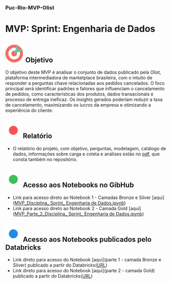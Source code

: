### Puc-Rio-MVP-Olist

# MVP: Sprint: Engenharia de Dados

## ![Imagem objetivo](icons8-objective-58.png) Objetivo

O objetivo deste MVP é analisar o conjunto de dados publicado pela Olist, plataforma intermediadora de marketplace brasileira, com o intuito de responder a perguntas chave relacionadas aos pedidos cancelados. O foco principal será identificar padrões e fatores que influenciam o cancelamento de pedidos, como características dos produtos, dados transacionais e processo de entrega ineficaz. Os insights gerados poderiam reduzir a taxa de cancelamento, maximizando os lucros da empresa e otimizando a experiência do cliente.


## ![1](ponto-verm.png) Relatório
- O relatório do projeto, com objetivo, perguntas, modelagem, catálogo de dados, informações sobre carga e coleta e análises estão no [pdf](https://github.com/claradelboni/Puc-Rio-MVP-Olist/blob/main/Relatorio%20MVP%20-%20Engenharia%20de%20Dados.pdf), que consta também no repositório.


## ![2](ponto-verde.png) Acesso aos Notebooks no GibHub
- Link para acesso direto ao Notebook 1 - Camadas Bronze e Silver [aqui]([MVP_Disciplina_ Sprint_ Engenharia de Dados.ipynb](https://github.com/claradelboni/Puc-Rio-MVP-Olist/blob/main/MVP_Disciplina_%20Sprint_%20Engenharia%20de%20Dados.ipynb))
- Link para acesso direto ao Notebook 2 - Camada Gold [aqui]([MVP_Parte_2_Disciplina_ Sprint_ Engenharia de Dados.ipynb](https://github.com/claradelboni/Puc-Rio-MVP-Olist/blob/main/MVP_Parte_2_Disciplina_%20Sprint_%20Engenharia%20de%20Dados.ipynb))


## ![3](ponto-azul.png) Acesso aos Notebooks publicados pelo Databricks
- Link direto para acesso do Notebook [aqui](parte 1 - camada Bronze e Silver) publicado a partir do Databricks([URL](https://databricks-prod-cloudfront.cloud.databricks.com/public/4027ec902e239c93eaaa8714f173bcfc/2039929868144028/2485717882172994/126587948245777/latest.html))
- Link direto para acesso do Notebook [aqui](parte 2 - camada Gold) publicado a partir do Databricks([URL](https://databricks-prod-cloudfront.cloud.databricks.com/public/4027ec902e239c93eaaa8714f173bcfc/2039929868144028/1929157071584408/126587948245777/latest.html))
